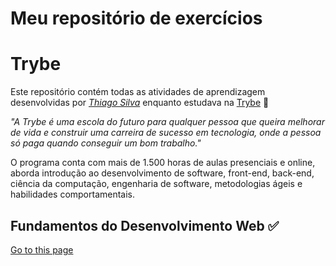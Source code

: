 # Meu repositório de exercícios

# Trybe

Este repositório contém todas as atividades de aprendizagem desenvolvidas por _[Thiago Silva](https://www.linkedin.com/in/thiagosilva042/)_ enquanto estudava na [Trybe](https://www.betrybe.com/) 🚀

_"A Trybe é uma escola do futuro para qualquer pessoa que queira melhorar de vida e construir uma carreira de sucesso em tecnologia, onde a pessoa só paga quando conseguir um bom trabalho."_

O programa conta com mais de 1.500 horas de aulas presenciais e online, aborda introdução ao desenvolvimento de software, front-end, back-end, ciência da computação, engenharia de software, metodologias ágeis e habilidades comportamentais.

## Fundamentos do Desenvolvimento Web ✅

[Go to this page](http://somelink.com/?target=_blank)
